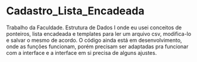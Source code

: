 # Cadastro_Lista_Encadeada
Trabalho da Faculdade. Estrutura de Dados I onde eu usei conceitos de ponteiros, lista encadeada e templates para ler um arquivo csv, modifica-lo e salvar o mesmo de acordo.
O código ainda está em desenvolvimento, onde as funções funcionam, porém precisam ser adaptadas pra funcionar com a interface e a interface em si precisa de alguns ajustes.
